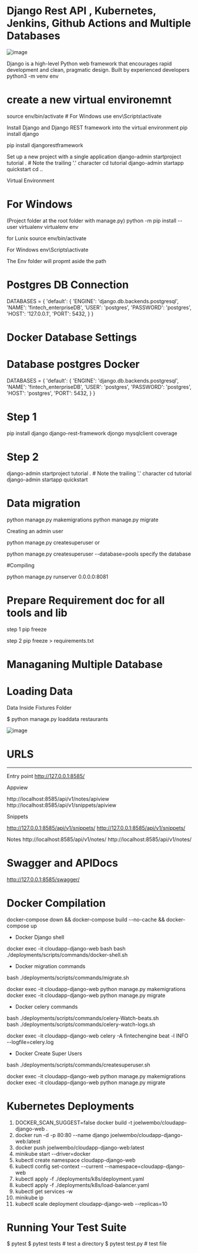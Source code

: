 # Django Rest API , Kubernetes, Jenkins, Github Actions and Multiple Databases
![image](https://github.com/joelwembo/Django-restful-api-postgres-kubernetes-poc/assets/19718580/d00f0e7d-050d-454c-8d6b-f8890eb1f506)

Django is a high-level Python web framework that encourages rapid development and clean, pragmatic design. Built by experienced developers
python3 -m venv env 

# create a new virtual environemnt
source env/bin/activate   # For Windows use env\Scripts\activate

Install Django and Django REST framework into the virtual environment
pip install django 

pip install djangorestframework

Set up a new project with a single application
django-admin startproject tutorial . # Note the trailing '.' character cd tutorial django-admin startapp quickstart cd ..

Virtual Environment

# For Windows

(Project folder at the root folder with manage.py) python -m pip install --user virtualenv virtualenv env

for Lunix source env/bin/activate

For Windows env\Scripts\activate

The Env folder will propmt aside the path


# Postgres DB Connection

DATABASES = {
    'default': {
        'ENGINE': 'django.db.backends.postgresql',
        'NAME': 'fintech_enterpriseDB',
        'USER': 'postgres',
        'PASSWORD': 'postgres',
        'HOST': '127.0.0.1',
        'PORT': 5432,
    }
}

# Docker Database Settings

# Database postgres Docker 
 DATABASES = {
     'default': {
         'ENGINE': 'django.db.backends.postgresql',
         'NAME': 'fintech_enterpriseDB',
        'USER': 'postgres',
         'PASSWORD': 'postgres',
         'HOST': 'postgres',
         'PORT': 5432,
     }
 }

# Step 1

pip install django django-rest-framework djongo mysqlclient coverage

# Step 2
django-admin startproject tutorial . # Note the trailing '.' character cd tutorial django-admin startapp quickstart

# Data migration
python manage.py makemigrations python manage.py migrate

Creating an admin user

python manage.py createsuperuser or

python manage.py createsuperuser --database=pools specify the database

#Compiling

python manage.py runserver 0.0.0.0:8081

# Prepare Requirement doc for all tools and lib

 step 1 pip freeze 

 step 2 pip freeze > requirements.txt

# Managaning Multiple Database

# Loading Data

Data Inside Fixtures Folder

$ python manage.py loaddata restaurants

![image](https://github.com/joelwembo/Django-restful-api-postgres-kubernetes-poc/assets/19718580/7b4dc37b-3fc0-462f-a44a-28febddcf716)


# URLS
---------------------------------------------------------------------------------------------------------------

Entry point
http://127.0.0.1:8585/

Appview

http://localhost:8585/api/v1/notes/apiview
http://localhost:8585/api/v1/snippets/apiview

Snippets

http://127.0.0.1:8585/api/v1/snippets/
http://127.0.0.1:8585/api/v1/snippets/

Notes
http://localhost:8585/api/v1/notes/
http://localhost:8585/api/v1/notes/


# Swagger and APIDocs
http://127.0.0.1:8585/swagger/

# Docker Compilation

docker-compose down && docker-compose build --no-cache  && docker-compose up

- Docker Django shell

docker exec -it cloudapp-django-web bash
bash ./deployments/scripts/commands/docker-shell.sh

- Docker migration commands

bash ./deployments/scripts/commands/migrate.sh

docker exec -it cloudapp-django-web python manage.py makemigrations
docker exec -it cloudapp-django-web python manage.py migrate

- Docker celery commands

bash ./deployments/scripts/commands/celery-Watch-beats.sh  
bash ./deployments/scripts/commands/celery-watch-logs.sh

docker exec -it cloudapp-django-web celery -A fintechengine  beat -l INFO --logfile=celery.log

- Docker Create Super Users

bash ./deployments/scripts/commands/createsuperuser.sh

docker exec -it cloudapp-django-web python manage.py makemigrations
docker exec -it cloudapp-django-web python manage.py migrate

# Kubernetes Deployments

1. DOCKER_SCAN_SUGGEST=false docker build -t joelwembo/cloudapp-django-web .
2. docker run -d -p 80:80 --name django joelwembo/cloudapp-django-web:latest   
3. docker push joelwembo/cloudapp-django-web:latest
4. minikube start --driver=docker
5. kubectl create namespace cloudapp-django-web
6. kubectl config set-context --current --namespace=cloudapp-django-web
7. kubectl apply -f ./deployments/k8s/deployment.yaml
8. kubectl apply -f ./deployments/k8s/load-balancer.yaml
9. kubectl get services -w
9. minikube ip
10. kubectl scale deployment cloudapp-django-web --replicas=10

# Running Your Test Suite

$ pytest
$ pytest tests                          # test a directory
$ pytest test.py                        # test file
